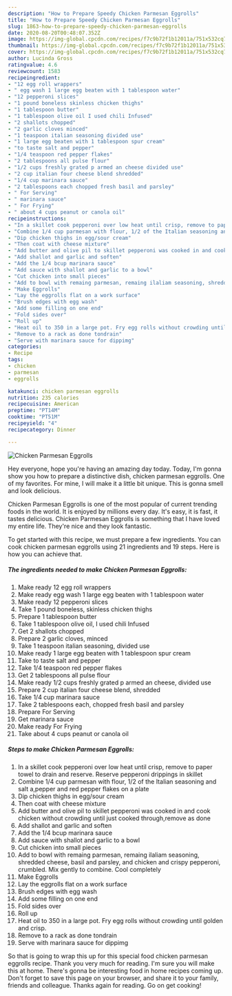 ```yaml
---
description: "How to Prepare Speedy Chicken Parmesan Eggrolls"
title: "How to Prepare Speedy Chicken Parmesan Eggrolls"
slug: 1863-how-to-prepare-speedy-chicken-parmesan-eggrolls
date: 2020-08-20T00:48:07.352Z
image: https://img-global.cpcdn.com/recipes/f7c9b72f1b12011a/751x532cq70/chicken-parmesan-eggrolls-recipe-main-photo.jpg
thumbnail: https://img-global.cpcdn.com/recipes/f7c9b72f1b12011a/751x532cq70/chicken-parmesan-eggrolls-recipe-main-photo.jpg
cover: https://img-global.cpcdn.com/recipes/f7c9b72f1b12011a/751x532cq70/chicken-parmesan-eggrolls-recipe-main-photo.jpg
author: Lucinda Gross
ratingvalue: 4.6
reviewcount: 1583
recipeingredient:
- "12 egg roll wrappers"
- " egg wash 1 large egg beaten with 1 tablespoon water"
- "12 pepperoni slices"
- "1 pound boneless skinless chicken thighs"
- "1 tablespoon butter"
- "1 tablespoon olive oil I used chili Infused"
- "2 shallots chopped"
- "2 garlic cloves minced"
- "1 teaspoon italian seasoning divided use"
- "1 large egg beaten with 1 tablespoon spur cream"
- "to taste salt and pepper"
- "1/4 teaspoon red pepper flakes"
- "2 tablespoons all pulse flour"
- "1/2 cups freshly grated p armed an cheese divided use"
- "2 cup italian four cheese blend shredded"
- "1/4 cup marinara sauce"
- "2 tablespoons each chopped fresh basil and parsley"
- " For Serving"
- " marinara sauce"
- " For Frying"
- " about 4 cups peanut or canola oil"
recipeinstructions:
- "In a skillet cook pepperoni over low heat until crisp, remove to paper towel to drain and reserve. Reserve pepperoni drippings in skillet"
- "Combine 1/4 cup parmesan with flour, 1/2 of the Italian seasoning and salt a,pepper and red pepper flakes on a plate"
- "Dip chicken thighs in egg/sour cream"
- "Then coat with cheese mixture"
- "Add butter and olive pil to skillet pepperoni was cooked in and cook chicken without crowding until just cooked through,remove as done"
- "Add shallot and garlic and soften"
- "Add the 1/4 bcup marinara sauce"
- "Add sauce with shallot and garlic to a bowl"
- "Cut chicken into small pieces"
- "Add to bowl with remaing parmesan, remaing ilaliam seasoning, shredded cheese, basil and parsley, and chicken and crispy pepperoni, crumbled. Mix gently to combine. Cool completely"
- "Make Eggrolls"
- "Lay the eggrolls flat on a work surface"
- "Brush edges with egg wash"
- "Add some filling on one end"
- "Fold sides over"
- "Roll up"
- "Heat oil to 350 in a large pot. Fry egg rolls without crowding until golden and crisp."
- "Remove to a rack as done tondrain"
- "Serve with marinara sauce for dippimg"
categories:
- Recipe
tags:
- chicken
- parmesan
- eggrolls

katakunci: chicken parmesan eggrolls 
nutrition: 235 calories
recipecuisine: American
preptime: "PT14M"
cooktime: "PT51M"
recipeyield: "4"
recipecategory: Dinner

---
```



![Chicken Parmesan Eggrolls](https://img-global.cpcdn.com/recipes/f7c9b72f1b12011a/751x532cq70/chicken-parmesan-eggrolls-recipe-main-photo.jpg)

Hey everyone, hope you're having an amazing day today. Today, I'm gonna show you how to prepare a distinctive dish, chicken parmesan eggrolls. One of my favorites. For mine, I will make it a little bit unique. This is gonna smell and look delicious.

Chicken Parmesan Eggrolls is one of the most popular of current trending foods in the world. It is enjoyed by millions every day. It's easy, it is fast, it tastes delicious. Chicken Parmesan Eggrolls is something that I have loved my entire life. They're nice and they look fantastic.




To get started with this recipe, we must prepare a few ingredients. You can cook chicken parmesan eggrolls using 21 ingredients and 19 steps. Here is how you can achieve that.

<!--inarticleads1-->

##### The ingredients needed to make Chicken Parmesan Eggrolls:

1. Make ready 12 egg roll wrappers
1. Make ready  egg wash 1 large egg beaten with 1 tablespoon water
1. Make ready 12 pepperoni slices
1. Take 1 pound boneless, skinless chicken thighs
1. Prepare 1 tablespoon butter
1. Take 1 tablespoon olive oil, I used chili Infused
1. Get 2 shallots chopped
1. Prepare 2 garlic cloves, minced
1. Take 1 teaspoon italian seasoning, divided use
1. Make ready 1 large egg beaten with 1 tablespoon spur cream
1. Take to taste salt and pepper
1. Take 1/4 teaspoon red pepper flakes
1. Get 2 tablespoons all pulse flour
1. Make ready 1/2 cups freshly grated p armed an cheese, divided use
1. Prepare 2 cup italian four cheese blend, shredded
1. Take 1/4 cup marinara sauce
1. Take 2 tablespoons each, chopped fresh basil and parsley
1. Prepare  For Serving
1. Get  marinara sauce
1. Make ready  For Frying
1. Take  about 4 cups peanut or canola oil




<!--inarticleads2-->

##### Steps to make Chicken Parmesan Eggrolls:

1. In a skillet cook pepperoni over low heat until crisp, remove to paper towel to drain and reserve. Reserve pepperoni drippings in skillet
1. Combine 1/4 cup parmesan with flour, 1/2 of the Italian seasoning and salt a,pepper and red pepper flakes on a plate
1. Dip chicken thighs in egg/sour cream
1. Then coat with cheese mixture
1. Add butter and olive pil to skillet pepperoni was cooked in and cook chicken without crowding until just cooked through,remove as done
1. Add shallot and garlic and soften
1. Add the 1/4 bcup marinara sauce
1. Add sauce with shallot and garlic to a bowl
1. Cut chicken into small pieces
1. Add to bowl with remaing parmesan, remaing ilaliam seasoning, shredded cheese, basil and parsley, and chicken and crispy pepperoni, crumbled. Mix gently to combine. Cool completely
1. Make Eggrolls
1. Lay the eggrolls flat on a work surface
1. Brush edges with egg wash
1. Add some filling on one end
1. Fold sides over
1. Roll up
1. Heat oil to 350 in a large pot. Fry egg rolls without crowding until golden and crisp.
1. Remove to a rack as done tondrain
1. Serve with marinara sauce for dippimg




So that is going to wrap this up for this special food chicken parmesan eggrolls recipe. Thank you very much for reading. I'm sure you will make this at home. There's gonna be interesting food in home recipes coming up. Don't forget to save this page on your browser, and share it to your family, friends and colleague. Thanks again for reading. Go on get cooking!
